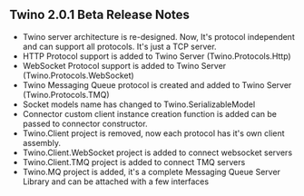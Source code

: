 ## Twino 2.0.1 Beta Release Notes

- Twino server architecture is re-designed. Now, It's protocol independent and can support all protocols. It's just a TCP server.
- HTTP Protocol support is added to Twino Server (Twino.Protocols.Http)
- WebSocket Protocol support is added to Twino Server (Twino.Protocols.WebSocket)
- Twino Messaging Queue protocol is created and added to Twino Server (Twino.Protocols.TMQ)
- Socket models name has changed to Twino.SerializableModel
- Connector custom client instance creation function is added can be passed to connector constructor.
- Twino.Client project is removed, now each protocol has it's own client assembly.
- Twino.Client.WebSocket project is added to connect websocket servers
- Twino.Client.TMQ project is added to connect TMQ servers
- Twino.MQ project is added, it's a complete Messaging Queue Server Library and can be attached with a few interfaces
